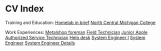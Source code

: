 # CV Index

Training and Education:
[Homelab in brief](./training_and_education/homelab.html)
[North Central Michigan College](./training_and_education/ncmc.html)

Work Experiences:
[Metalshop foreman](./work_experiences/2014-jmi-foreman.html)
[Field Technician](./work_experiences/2015-charem_isd-field_tech.html)
[Junior Apple Authorized Service Technician](./work_experiences/2016-macpros-desktop_tech.html)
[Help desk](./work_experiences/2018-ncmc-help_desk.html)
[System Engineer I](./work_experiences/2019-01-charem_isd-systems_engineer_i.html)
[System Engineer](./work_experiences/2019-09-harbor_springs-systems_engineer.html)
[System Engineer Details](./work_experiences/2019-09-harbor_springs-systems_engineer-details.html)
